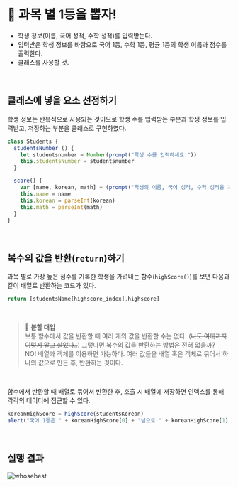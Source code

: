 # 🥇 과목 별 1등을 뽑자!
- 학생 정보(이름, 국어 성적, 수학 성적)를 입력받는다.
- 입력받은 학생 정보를 바탕으로 국어 1등, 수학 1등, 평균 1등의 학생 이름과 점수를 출력한다.
- 클래스를 사용할 것.
<br/>

## 클래스에 넣을 요소 선정하기
학생 정보는 반복적으로 사용되는 것이므로 학생 수를 입력받는 부분과 학생 정보를 입력받고, 저장하는 부분을 클래스로 구현하였다.
```js
class Students {
  studentsNumber () {
    let studentsnumber = Number(prompt("학생 수를 입력하세요."))
    this.studentsNumber = studentsnumber
  }

  score() {
    var [name, korean, math] = (prompt("학생의 이름, 국어 성적, 수학 성적을 차례대로 입력하세요.\n(ex. 박지성 89 71)")).split(" ")
    this.name = name
    this.korean = parseInt(korean)
    this.math = parseInt(math)
  }
}
```
<br/>

## 복수의 값을 반환(`return`)하기
과목 별로 가장 높은 점수를 기록한 학생을 가려내는 함수(`highScore()`)를 보면 다음과 같이 배열로 반환하는 코드가 있다.
```js
return [studentsName[highscore_index],highscore]
```
<br/>

> 🤔 **분할 대입**<br/>
보통 함수에서 값을 반환할 때 여러 개의 값을 반환할 수는 없다. (~~나도 여태까지 이렇게 알고 살았다..~~) 그렇다면 복수의 값을 반환하는 방법은 전혀 없을까?<br/>
NO! 배열과 객체를 이용하면 가능하다. 여러 값들을 배열 혹은 객체로 묶어서 하나의 값으로 만든 후, 반환하는 것이다.
<br/>

함수에서 반환할 때 배열로 묶어서 반환한 후, 호출 시 배열에 저장하면 인덱스를 통해 각각의 데이터에 접근할 수 있다.
```js
koreanHighScore = highScore(studentsKorean)
alert("국어 1등은 " + koreanHighScore[0] + "님으로 " + koreanHighScore[1] + "점 입니다.\n")
```
<br/>

## 실행 결과
![whosebest](https://user-images.githubusercontent.com/103479942/166092478-746afae1-d856-463f-9234-a85f59776a04.gif)


